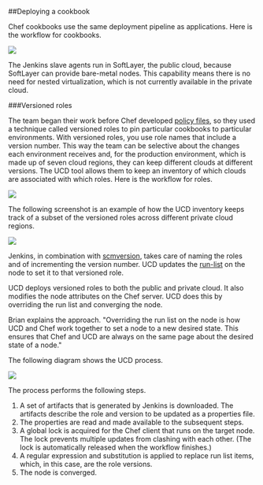 ##Deploying a cookbook

Chef cookbooks use the same deployment pipeline as applications. Here is the workflow for cookbooks.

![](skills/continuous-availability-at-ibm/cookbook_workflow.png)

The Jenkins slave agents run in SoftLayer, the public cloud, because SoftLayer can provide bare-metal nodes. This capability means there is no need for nested virtualization, which is not currently available in the private cloud.

###Versioned roles

The team began their work before Chef developed [policy files](https://docs.chef.io/config_rb_policyfile.html), so they used a technique called versioned roles to pin particular cookbooks to particular environments. With versioned roles, you use role names that include a version number. This way the team can be selective about the changes each environment receives and, for the production environment, which is made up of seven cloud regions, they can keep different clouds at different versions. The UCD tool allows them to keep an inventory of which clouds are associated with which roles.
Here is the workflow for roles.

![](skills/continuous-availability-at-ibm/role_workflow.png)

The following screenshot is an example of how the UCD inventory keeps track of a subset of the versioned roles across different private cloud regions.

![](skills/continuous-availability-at-ibm/ucd_screenshot.png)

Jenkins, in combination with [scmversion](https://github.com/RiotGamesMinions/thor-scmversion), takes care of naming the roles and of incrementing the version number. UCD updates the [run-list](https://docs.chef.io/run_lists.html) on the node to set it to that versioned role.

UCD deploys versioned roles to both the public and private cloud. It also modifies the node attributes on the Chef server. UCD does this by overriding the run list and converging the node.

Brian explains the approach. "Overriding the run list on the node is how UCD and Chef work together to set a node to a new desired state. This ensures that Chef and UCD are always on the same page about the desired state of a node."

The following diagram shows the UCD process.

![](skills/continuous-availability-at-ibm/ucd_roles.png)

The process performs the following steps.


1.	A set of artifacts that is generated by Jenkins is downloaded. The artifacts describe the role and version to be updated as a properties file.
2.	The properties are read and made available to the subsequent steps.
3.	A global lock is acquired for the Chef client that runs on the target node. The lock prevents multiple updates from clashing with each other. (The lock is automatically released when the workflow finishes.)
4.	A regular expression and substitution is applied to replace run list items, which, in this case, are the role versions.
5.	The node is converged.

